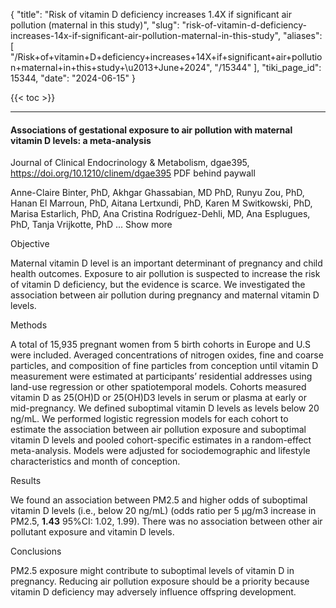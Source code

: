 {
  "title": "Risk of vitamin D deficiency increases 1.4X if significant air pollution (maternal in this study)",
  "slug": "risk-of-vitamin-d-deficiency-increases-14x-if-significant-air-pollution-maternal-in-this-study",
  "aliases": [
    "/Risk+of+vitamin+D+deficiency+increases+14X+if+significant+air+pollution+maternal+in+this+study+\u2013+June+2024",
    "/15344"
  ],
  "tiki_page_id": 15344,
  "date": "2024-06-15"
}

{{< toc >}}

---

#### Associations of gestational exposure to air pollution with maternal vitamin D levels: a meta-analysis

Journal of Clinical Endocrinology & Metabolism, dgae395, https://doi.org/10.1210/clinem/dgae395 PDF behind paywall

Anne-Claire Binter, PhD, Akhgar Ghassabian, MD PhD, Runyu Zou, PhD, Hanan El Marroun, PhD, Aitana Lertxundi, PhD, Karen M Switkowski, PhD, Marisa Estarlich, PhD, Ana Cristina Rodríguez-Dehli, MD, Ana Esplugues, PhD, Tanja Vrijkotte, PhD ... Show more

Objective

Maternal vitamin D level is an important determinant of pregnancy and child health outcomes. Exposure to air pollution is suspected to increase the risk of vitamin D deficiency, but the evidence is scarce. We investigated the association between air pollution during pregnancy and maternal vitamin D levels.

Methods

A total of 15,935 pregnant women from 5 birth cohorts in Europe and U.S were included. Averaged concentrations of nitrogen oxides, fine and coarse particles, and composition of fine particles from conception until vitamin D measurement were estimated at participants’ residential addresses using land-use regression or other spatiotemporal models. Cohorts measured vitamin D as 25(OH)D or 25(OH)D3 levels in serum or plasma at early or mid-pregnancy. We defined suboptimal vitamin D levels as levels below 20 ng/mL. We performed logistic regression models for each cohort to estimate the association between air pollution exposure and suboptimal vitamin D levels and pooled cohort-specific estimates in a random-effect meta-analysis. Models were adjusted for sociodemographic and lifestyle characteristics and month of conception.

Results

We found an association between PM2.5 and higher odds of suboptimal vitamin D levels (i.e., below 20 ng/mL) (odds ratio per 5 μg/m3 increase in PM2.5,  **1.43**  95%CI: 1.02, 1.99). There was no association between other air pollutant exposure and vitamin D levels.

Conclusions

PM2.5 exposure might contribute to suboptimal levels of vitamin D in pregnancy. Reducing air pollution exposure should be a priority because vitamin D deficiency may adversely influence offspring development.
